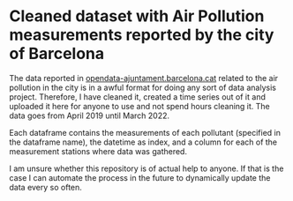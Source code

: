 # Cleaned dataset with Air Pollution measurements reported by the city of Barcelona
The data reported in [opendata-ajuntament.barcelona.cat](https://opendata-ajuntament.barcelona.cat/data/ca/dataset/qualitat-aire-detall-bcn) related to the air pollution in the city is in a awful format for doing any sort of data analysis project. Therefore, I have cleaned it, created a time series out of it and uploaded it here for anyone to use and not spend hours cleaning it. The data goes from April 2019 until March 2022.

Each dataframe contains the measurements of each pollutant (specified in the dataframe name), the datetime as index, and a column for each of the measurement stations where data was gathered.

I am unsure whether this repository is of actual help to anyone. If that is the case I can automate the process in the future to dynamically update the data every so often.
